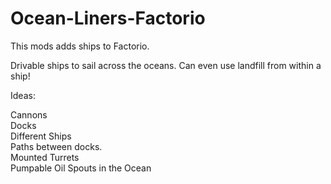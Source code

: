 # Ocean-Liners-Factorio
This mods adds ships to Factorio.

Drivable ships to sail across the oceans. Can even use landfill from within a ship!

Ideas: <br>

Cannons <br>
Docks <br>
Different Ships <br>
Paths between docks. <br>
Mounted Turrets <br>
Pumpable Oil Spouts in the Ocean <br>

